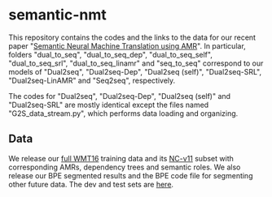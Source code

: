 # semantic-nmt

This repository contains the codes and the links to the data for our recent paper "[Semantic Neural Machine Translation using AMR](https://arxiv.org/abs/1902.07282)".
In particular, folders "dual_to_seq", "dual_to_seq_dep", "dual_to_seq_self", "dual_to_seq_srl", "dual_to_seq_linamr" and "seq_to_seq" correspond to our models of "Dual2seq", "Dual2seq-Dep", "Dual2seq (self)", "Dual2seq-SRL", "Dual2seq-LinAMR" and "Seq2seq", respectively. 

The codes for "Dual2seq", "Dual2seq-Dep", "Dual2seq (self)" and "Dual2seq-SRL" are mostly identical except the files named "G2S_data_stream.py", which performs data loading and organizing.

## Data

We release our [full WMT16](https://www.cs.rochester.edu/~lsong10/downloads/full_wmt16.tgz) training data and its [NC-v11](https://www.cs.rochester.edu/~lsong10/downloads/nc-v11.tgz) subset with corresponding AMRs, dependency trees and semantic roles. We also release our BPE segmented results and the BPE code file for segmenting other future data.
The dev and test sets are [here]().
